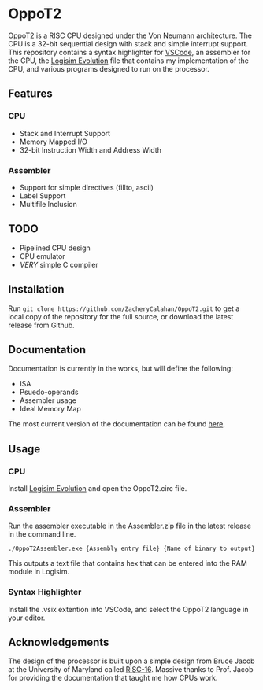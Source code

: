 # OppoT2

OppoT2 is a RISC CPU designed under the Von Neumann architecture. The CPU is a 32-bit sequential design with stack and simple interrupt support. This repository contains a syntax highlighter for [VSCode](https://code.visualstudio.com/), an assembler for the CPU, the [Logisim Evolution](https://github.com/logisim-evolution/logisim-evolution) file that contains my implementation of the CPU, and various programs designed to run on the processor.


## Features

### CPU
- Stack and Interrupt Support
- Memory Mapped I/O
- 32-bit Instruction Width and Address Width

### Assembler
- Support for simple directives (fillto, ascii)
- Label Support
- Multifile Inclusion


## TODO

- Pipelined CPU design
- CPU emulator
- <i>VERY</i> simple C compiler

## Installation

Run ```git clone https://github.com/ZacheryCalahan/OppoT2.git``` to get a local copy of the repository for the full source, or download the latest release from Github.

    
## Documentation

Documentation is currently in the works, but will define the following:

- ISA
- Psuedo-operands
- Assembler usage
- Ideal Memory Map

The most current version of the documentation can be found [here](https://zacherycalahan.github.io/OppoT2/).


## Usage

### CPU
Install [Logisim Evolution](https://github.com/logisim-evolution/logisim-evolution) and open the OppoT2.circ file.

### Assembler

Run the assembler executable in the Assembler.zip file in the latest release in the command line.

```
./OppoT2Assembler.exe {Assembly entry file} {Name of binary to output}
```

This outputs a text file that contains hex that can be entered into the RAM module in Logisim.

### Syntax Highlighter
Install the .vsix extention into VSCode, and select the OppoT2 language in your editor.


## Acknowledgements

The design of the processor is built upon a simple design from Bruce Jacob at the University of Maryland called [RiSC-16](https://user.eng.umd.edu/~blj/RiSC/). Massive thanks to Prof. Jacob for providing the documentation that taught me how CPUs work.
 


